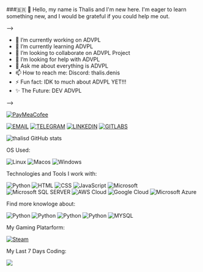 ###:brazil: 👋 Hello, my name is Thalis and I'm new here. I'm eager to learn something new, and I would be grateful if you could help me out.


--> 

- 🔭 I’m currently working on ADVPL
- 🌱 I’m currently learning ADVPL
- 👯 I’m looking to collaborate on ADVPL Project
- 🤔 I’m looking for help with ADVPL
- 💬 Ask me about everything is ADVPL
- 📫 How to reach me: Discord: thalis.denis
- ⚡ Fun fact: IDK to much about ADVPL YET!!!
- ✨  The Future: DEV ADVPL

-->


[![PayMeaCofee](https://camo.githubusercontent.com/8ffb08effca782ac1fc8efc01c7647ab6cb08c1c2bbb816700fe97b1543649fa/68747470733a2f2f63646e2e6b6f2d66692e636f6d2f63646e2f6b6f6669322e706e673f763d33)](https://ko-fi.com/thalisd)

[![EMAIL](https://img.shields.io/badge/Gmail-D14836?style=for-the-badge&logo=gmail&logoColor=white)](mailto:thalisdenis98@gmail.com)
[![TELEGRAM](https://img.shields.io/badge/Telegram-2CA5E0?style=for-the-badge&logo=telegram&logoColor=white)](https://web.telegram.org/k/#@ThalisD)
[![LINKEDIN](https://img.shields.io/badge/LinkedIn-0077B5?style=for-the-badge&logo=linkedin&logoColor=white)](https://www.linkedin.com/in/thalis-denis-817028214/)
[![GITLABS](https://img.shields.io/badge/GitLab-330F63?style=for-the-badge&logo=gitlab&logoColor=white)](https://gitlab.com/thalisdenis98)

![thalisd GitHub stats](https://github-readme-stats.vercel.app/api/?username=thalisd&show_icons=true&bg_color=00000000)

OS Used:

![Linux](https://img.shields.io/badge/Linux-FCC624?style=for-the-badge&logo=linux&logoColor=black)
![Macos](https://img.shields.io/badge/mac%20os-000000?style=for-the-badge&logo=apple&logoColor=white)
![Windows](https://img.shields.io/badge/Windows-0078D6?style=for-the-badge&logo=windows&logoColor=white
)

Technologies and Tools I work with:

![Python](https://img.shields.io/badge/Python-3776AB?style=for-the-badge&logo=python&logoColor=white)
![HTML](https://img.shields.io/badge/HTML-239120?style=for-the-badge&logo=html5&logoColor=white)
![CSS](	https://img.shields.io/badge/CSS-239120?&style=for-the-badge&logo=css3&logoColor=white)
![JavaScript](https://img.shields.io/badge/JavaScript-F7DF1E?style=for-the-badge&logo=javascript&logoColor=black)
![Microsoft](https://img.shields.io/badge/Microsoft-666666?style=for-the-badge&logo=microsoft&logoColor=white)
![Microsoft SQL SERVER](https://img.shields.io/badge/Microsoft_SQL_Server-CC2927?style=for-the-badge&logo=microsoft-sql-server&logoColor=white)
![AWS Cloud](https://img.shields.io/badge/Amazon_AWS-232F3E?style=for-the-badge&logo=amazon-aws&logoColor=white)
![Google Cloud](https://img.shields.io/badge/Google_Cloud-4285F4?style=for-the-badge&logo=google-cloud&logoColor=white)
![Microsoft Azure](https://img.shields.io/badge/Microsoft_Azure-0089D6?style=for-the-badge&logo=microsoft-azure&logoColor=white)



Find more knowloge about:

![Python](https://img.shields.io/badge/Python-14354C?style=for-the-badge&logo=python&logoColor=white)
![Python](https://img.shields.io/badge/Java-ED8B00?style=for-the-badge&logo=openjdk&logoColor=white)
![Python](https://img.shields.io/badge/Kotlin-0095D5?&style=for-the-badge&logo=kotlin&logoColor=white)
![Python](https://img.shields.io/badge/Python-14354C?style=for-the-badge&logo=python&logoColor=white)
![MYSQL](https://img.shields.io/badge/MySQL-00000F?style=for-the-badge&logo=mysql&logoColor=white)

My Gaming Platarform:

[![Steam](https://img.shields.io/badge/Steam-000000?style=for-the-badge&logo=steam&logoColor=white)](https://steamcommunity.com/id/thalisd/)

My Last 7 Days Coding:

<a href="https://wakatime.com/@ThalisD"><img src="https://wakatime.com/share/@ThalisD/360cd54c-4fff-4e0d-8094-7098c6f28951.png" /></a>

